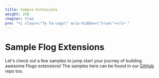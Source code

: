 ```yaml
---
title: Sample Extensions
weight: 250
chapter: true
pre: "<i class=\"fa fa-cogs\" aria-hidden=\"true\"></i> "
---
```


# Sample Flog Extensions

Let's check out a few samples to jump start your journey of building awesome Flogo extensions! The samples here can be found in our [GitHub](https://github.com/TIBCOSoftware/tci-flogo/tree/master/samples/extensions) repo too.
